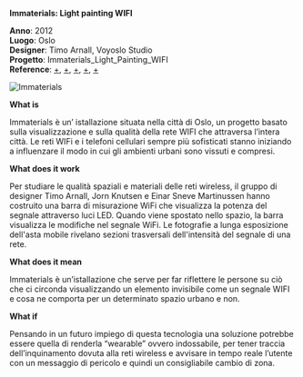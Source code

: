 **Immaterials: Light painting WIFI**

**Anno**: 2012  <br>
**Luogo**: Oslo <br>
**Designer**: Timo Arnall, Voyoslo Studio <br>
**Progetto**: Immaterials_Light_Painting_WIFI <br>
**Reference**: 
[+](http://voyoslo.com/projects/immaterials-wifi-light-painting/), 
[+](https://www.designboom.com/design/immaterials-light-painting-wifi-by-timo-arnall-jorn-knutsen-einar-sneve-martinussen/), 
[+](http://yourban.no/2011/02/22/immaterials-light-painting-wifi/), 
[+](http://yourban.no/2011/03/07/making-immaterials-light-painting-wifi/),
[+](http://yourban.no/2012/06/06/projects-inspired-by-immaterials-light-painting-wifi/)

![Immaterials](https://user-images.githubusercontent.com/48655194/59966039-9c8fce00-9516-11e9-87f1-901ded30897c.jpg)

**What is** <br>

Immaterials è un’ istallazione situata nella città di Oslo, un progetto basato sulla visualizzazione e sulla qualità della rete WIFI che attraversa l’intera città.
Le reti WIFi e i telefoni cellulari sempre più sofisticati stanno iniziando a influenzare il modo in cui gli ambienti urbani sono vissuti e compresi.

**What does it work** <br>

Per studiare le qualità spaziali e materiali delle reti wireless, il gruppo di designer Timo Arnall, Jorn Knutsen e Einar Sneve Martinussen hanno  costruito una barra di misurazione WiFi che visualizza la potenza del segnale attraverso luci LED. Quando viene spostato nello spazio, la barra visualizza le modifiche nel segnale WiFi. Le fotografie a lunga esposizione dell'asta mobile rivelano sezioni trasversali dell'intensità del segnale di una rete.

**What does it mean** <br>

Immaterials è un’istallazione che serve per far riflettere le persone su ciò che ci circonda visualizzando un elemento invisibile come un segnale WIFI e cosa ne comporta per un determinato  spazio urbano e non.

**What if** <br>

Pensando in un futuro impiego di questa tecnologia una soluzione potrebbe essere quella di renderla “wearable” ovvero indossabile, per tener traccia dell’inquinamento dovuta alla reti wireless e avvisare in tempo reale l’utente con un messaggio di pericolo e quindi un consigliabile cambio di zona.

